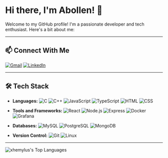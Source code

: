 # Hi there, I'm Abollen! 👋

Welcome to my GitHub profile! I'm a passionate developer and tech enthusiast. Here's a bit about me:

---

## 📫 Connect With Me
[![Gmail](https://img.shields.io/badge/-Gmail-D14836?style=for-the-badge&logo=gmail&logoColor=white)](mailto:abollen@student.42lyon.fr) [![LinkedIn](https://img.shields.io/badge/-LinkedIn-0A66C2?style=for-the-badge&logo=linkedin&logoColor=white)](https://www.linkedin.com/in/abollen/)

---

## 🛠️ Tech Stack

- **Languages:**
  ![C](https://img.shields.io/badge/-C-00599C?style=flat-square&logo=c&logoColor=white)
  ![C++](https://img.shields.io/badge/-C++-00599C?style=flat-square&logo=c%2B%2B&logoColor=white)
  ![JavaScript](https://img.shields.io/badge/-JavaScript-F7DF1E?style=flat-square&logo=javascript&logoColor=black)
  ![TypeScript](https://img.shields.io/badge/-TypeScript-3178C6?style=flat-square&logo=typescript&logoColor=white)
  ![HTML](https://img.shields.io/badge/-HTML-E34F26?style=flat-square&logo=html5&logoColor=white)
  ![CSS](https://img.shields.io/badge/-CSS-1572B6?style=flat-square&logo=css3&logoColor=white)

- **Tools and Frameworks:**
  ![React](https://img.shields.io/badge/-React-61DAFB?style=flat-square&logo=react&logoColor=black)
  ![Node.js](https://img.shields.io/badge/-Node.js-339933?style=flat-square&logo=node.js&logoColor=white)
  ![Express](https://img.shields.io/badge/-Express-000000?style=flat-square&logo=express&logoColor=white)
  ![Docker](https://img.shields.io/badge/-Docker-2496ED?style=flat-square&logo=docker&logoColor=white)
  ![Grafana](https://img.shields.io/badge/-Grafana-F46800?style=flat-square&logo=grafana&logoColor=white)

- **Databases:**
  ![MySQL](https://img.shields.io/badge/-MySQL-4479A1?style=flat-square&logo=mysql&logoColor=white)
  ![PostgreSQL](https://img.shields.io/badge/-PostgreSQL-336791?style=flat-square&logo=postgresql&logoColor=white)
  ![MongoDB](https://img.shields.io/badge/-MongoDB-47A248?style=flat-square&logo=mongodb&logoColor=white)

- **Version Control:**
  ![Git](https://img.shields.io/badge/-Git-F05032?style=flat-square&logo=git&logoColor=white)
  ![Linux](https://img.shields.io/badge/-Linux-FCC624?style=flat-square&logo=linux&logoColor=black)

---

![xhemylus's Top Languages](https://github-readme-stats.vercel.app/api/top-langs/?username=xhemylus&title_color=28b028&bg_color=0D1117&text_color=ffffff&show_icons=true&hide_border=false&layout=compact)
